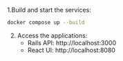1.Build and start the services:
   ```sh
   docker compose up --build
   ```

2. Access the applications:
   - Rails API: http://localhost:3000
   - React UI: http://localhost:8080


